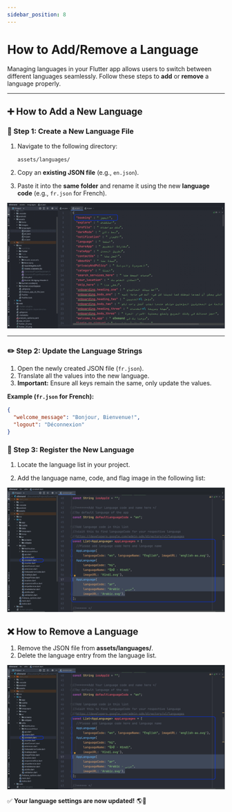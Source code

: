 ```yaml
---
sidebar_position: 8
---
```


# How to Add/Remove a Language

Managing languages in your Flutter app allows users to switch between different languages seamlessly. Follow these steps to **add** or **remove** a language properly.  

---

## ➕ How to Add a New Language  

### 📂 Step 1: Create a New Language File  

  1. Navigate to the following directory:  

     ```
     assets/languages/
     ```

  2. Copy an **existing JSON file** (e.g., `en.json`).  
  3. Paste it into the **same folder** and rename it using the new **language code** (e.g., `fr.json` for French).  

  ![language](../../../static/img/app/language_1.webp)

---

### ✏️ Step 2: Update the Language Strings  

  1. Open the newly created JSON file (`fr.json`).  
  2. Translate all the values into the new language.  
  3. **Important:** Ensure all keys remain the same, only update the values.  

  **Example (`fr.json` for French):**  

  ```json
  {
    "welcome_message": "Bonjour, Bienvenue!",
    "logout": "Déconnexion"
  }
  ```
### 🔗 Step 3: Register the New Language
1. Locate the language list in your project.

2. Add the language name, code, and flag image in the following list:

![language](../../../static/img/app/language_2.webp)

## ❌ How to Remove a Language
1. Remove the JSON file from **assets/languages/**.
2. Delete the language entry from the language list.

![language](../../../static/img/app/language_3.webp)


✅ **Your language settings are now updated!** 🌎🚀 
